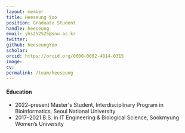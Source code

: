```yaml
---
layout: member
title: Heeseung Yoo
position: Graduate Student
handle: heeseung
email: yhs252525@snu.ac.kr
twitter: 
github: heeseungYoo
scholar: 
orcid: https://orcid.org/0000-0002-4814-0315
image:
cv: 
permalink: /team/heeseung
---
```


#### Education

<ul class="chronological">
  <li><span>2022–present</span> Master's Student, Interdisciplinary Program in Bioinformatics, Seoul National University</li>
  <li><span>2017–2021</span> B.S. in IT Engineering & Biological Science, Sookmyung Women’s University</li>
</ul>

